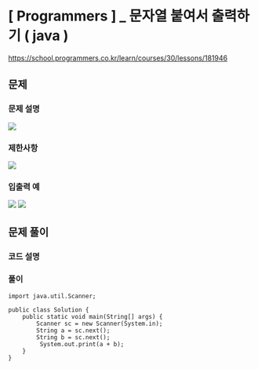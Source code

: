 # [ Programmers ] _ 문자열 붙여서 출력하기 ( java )

https://school.programmers.co.kr/learn/courses/30/lessons/181946
## 문제 
### 문제 설명
![](https://i.imgur.com/O8crlao.png)


### 제한사항
![](https://i.imgur.com/sxavrpb.png)



### 입출력 예
![](https://i.imgur.com/4pm8Kpf.png)  ![](https://i.imgur.com/lhIsnLK.png)

## 문제 풀이
### 코드 설명
### 풀이
```
import java.util.Scanner;

public class Solution {
    public static void main(String[] args) {
        Scanner sc = new Scanner(System.in);
        String a = sc.next();
        String b = sc.next();
         System.out.print(a + b);
    }
}
```





